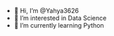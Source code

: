 - 👋 Hi, I’m @Yahya3626
- 👀 I’m interested in Data Science
- 🌱 I’m currently learning Python
  
<!---
Yahya3626/Yahya3626 is a ✨ special ✨ repository because its `README.md` (this file) appears on your GitHub profile.
You can click the Preview link to take a look at your changes.
--->
